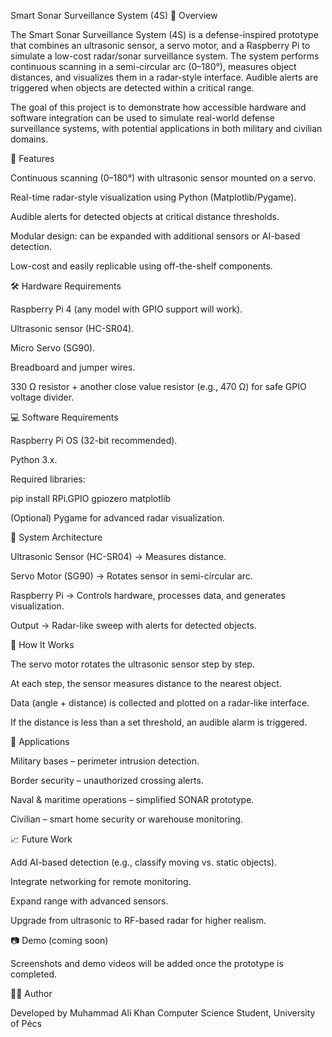 Smart Sonar Surveillance System (4S)
📌 Overview

The Smart Sonar Surveillance System (4S) is a defense-inspired prototype that combines an ultrasonic sensor, a servo motor, and a Raspberry Pi to simulate a low-cost radar/sonar surveillance system. The system performs continuous scanning in a semi-circular arc (0–180°), measures object distances, and visualizes them in a radar-style interface. Audible alerts are triggered when objects are detected within a critical range.

The goal of this project is to demonstrate how accessible hardware and software integration can be used to simulate real-world defense surveillance systems, with potential applications in both military and civilian domains.

🎯 Features

Continuous scanning (0–180°) with ultrasonic sensor mounted on a servo.

Real-time radar-style visualization using Python (Matplotlib/Pygame).

Audible alerts for detected objects at critical distance thresholds.

Modular design: can be expanded with additional sensors or AI-based detection.

Low-cost and easily replicable using off-the-shelf components.

🛠️ Hardware Requirements

Raspberry Pi 4 (any model with GPIO support will work).

Ultrasonic sensor (HC-SR04).

Micro Servo (SG90).

Breadboard and jumper wires.

330 Ω resistor + another close value resistor (e.g., 470 Ω) for safe GPIO voltage divider.

💻 Software Requirements

Raspberry Pi OS (32-bit recommended).

Python 3.x.

Required libraries:

pip install RPi.GPIO gpiozero matplotlib


(Optional) Pygame for advanced radar visualization.

📐 System Architecture

Ultrasonic Sensor (HC-SR04) → Measures distance.

Servo Motor (SG90) → Rotates sensor in semi-circular arc.

Raspberry Pi → Controls hardware, processes data, and generates visualization.

Output → Radar-like sweep with alerts for detected objects.

🚀 How It Works

The servo motor rotates the ultrasonic sensor step by step.

At each step, the sensor measures distance to the nearest object.

Data (angle + distance) is collected and plotted on a radar-like interface.

If the distance is less than a set threshold, an audible alarm is triggered.

📌 Applications

Military bases – perimeter intrusion detection.

Border security – unauthorized crossing alerts.

Naval & maritime operations – simplified SONAR prototype.

Civilian – smart home security or warehouse monitoring.

📈 Future Work

Add AI-based detection (e.g., classify moving vs. static objects).

Integrate networking for remote monitoring.

Expand range with advanced sensors.

Upgrade from ultrasonic to RF-based radar for higher realism.

📷 Demo (coming soon)

Screenshots and demo videos will be added once the prototype is completed.

👨‍💻 Author

Developed by Muhammad Ali Khan
Computer Science Student, University of Pécs
